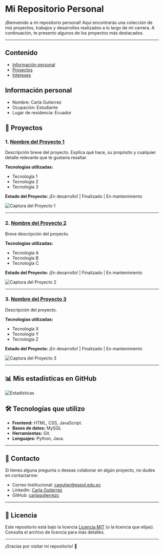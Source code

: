 # Mi Repositorio Personal

¡Bienvenido a mi repositorio personal! Aquí encontrarás una colección de mis proyectos, trabajos y desarrollos realizados a lo largo de mi carrera. A continuación, te presento algunos de los proyectos más destacados.

---
## Contenido
* [Información personal](#información-personal)
* [Proyectos](#proyectos)
* [Intereses](#intereses)

## Información personal
* Nombre: Carla Gutierrez
* Ocupación: Estudiante
* Lugar de residencia: Ecuador

## 🔧 Proyectos

### 1. [**Nombre del Proyecto 1**](enlace-al-proyecto-1)
Descripción breve del proyecto. Explica qué hace, su propósito y cualquier detalle relevante que te gustaría resaltar.

**Tecnologías utilizadas:**
- Tecnología 1
- Tecnología 2
- Tecnología 3

**Estado del Proyecto:** ¡En desarrollo! | Finalizado | En mantenimiento

![Captura del Proyecto 1](ruta/a/imagen1.png)

---

### 2. [**Nombre del Proyecto 2**](enlace-al-proyecto-2)
Breve descripción del proyecto.

**Tecnologías utilizadas:**
- Tecnología A
- Tecnología B
- Tecnología C

**Estado del Proyecto:** ¡En desarrollo! | Finalizado | En mantenimiento

![Captura del Proyecto 2](ruta/a/imagen2.png)

---

### 3. [**Nombre del Proyecto 3**](enlace-al-proyecto-3)
Descripción del proyecto.

**Tecnologías utilizadas:**
- Tecnología X
- Tecnología Y
- Tecnología Z

**Estado del Proyecto:** ¡En desarrollo! | Finalizado | En mantenimiento

![Captura del Proyecto 3](ruta/a/imagen3.png)

---
## 📊 Mis estadísticas en GitHub
![Estadísticas](https://github-readme-stats.vercel.app/api?username=carlagutierrezc&show_icons=true&theme=radical)

## 🛠 Tecnologías que utilizo

- **Frontend:** HTML, CSS, JavaScript.
- **Bases de datos:** MySQL
- **Herramientas:** Git.
- **Lenguajes:** Python, Java.

---

## 📧 Contacto

Si tienes alguna pregunta o deseas colaborar en algún proyecto, no dudes en contactarme:

- Correo Institucional: [cagutier@espol.edu.ec](mailto:cagutier@espol.edu.ec)
- LinkedIn: [Carla Gutierrez](https://www.linkedin.com/in/carla-gutierrez-a70b15252?utm_source=share&utm_campaign=share_via&utm_content=profile&utm_medium=android_app)
- GitHub: [carlagutierrezc](https://github.com/carlagutierrezc)

---

## 📄 Licencia

Este repositorio está bajo la licencia [Licencia MIT](LICENCIA) (o la licencia que elijas). Consulta el archivo de licencia para más detalles.

---

¡Gracias por visitar mi repositorio! 🚀


